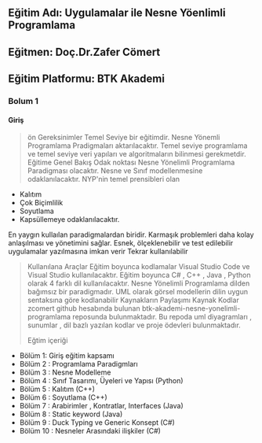 ## Eğitim Adı: Uygulamalar ile Nesne Yöenlimli Programlama
## Eğitmen: Doç.Dr.Zafer Cömert
## Eğitim Platformu: BTK Akademi 

### Bolum 1 

#### Giriş 
> ön Gereksinimler 
Temel Seviye bir eğitimdir. Nesne Yönemli Programlama Pradigmaları aktarılacaktır. 
Temel seviye programlama ve temel seviye veri yapıları ve algoritmaların bilinmesi gerekmetdir.
> Eğitime Genel Bakış 
Odak noktası Nesne Yönelimli Programlama Paradigması olacaktır. 
Nesne ve Sınıf modellenmesine odaklanılacaktır. 
NYP'nin temel prensibleri olan 
- Kalıtım
- Çok Biçimlilik
- Soyutlama
- Kapsüllemeye odaklanılacaktır.
> 
En yaygın kullaılan paradigmalardan biridir. 
Karmaşık problemleri daha kolay anlaşılması ve yönetimini sağlar. 
Esnek, ölçeklenebilir ve test edilebilir uygulamalar yazılmasına imkan verir
Tekrar kullanılabilir 
> Kullanılana Araçlar
Eğitim boyunca kodlamalar Visual Studio Code ve Visual Studio kullanılacaktır.
Eğitim boyunca C# , C++ , Java , Python olarak 4 farklı dil kullanılacaktır. 
Nesne Yönelimli Programlama dilden bağımsız bir paradigmadır. 
UML olarak görsel modellerin dilin uygun sentaksına göre kodlanabilir 
> Kaynakların Paylaşımı
Kaynak Kodlar zcomert github hesabında bulunan btk-akademi-nesne-yonelimli-programlama reposunda bulunmaktadır. 
Bu repoda uml diyagramları , sunumlar , dil bazlı yazılan kodlar ve proje ödevleri bulunmaktadır. 
>
> Eğtim içeriği 
- Bölüm 1: Giriş eğitim kapsamı 
- Bölüm 2 : Programlama Paradigmları
- Bölüm 3 : Nesne Modelleme
- Bölüm 4 : Sınıf Tasarımı, Üyeleri ve Yapısı (Python)
- Bölüm 5 : Kalıtım (C++)
- Bölüm 6 : Soyutlama (C++)
- Bölüm 7 : Arabirimler , Kontratlar, Interfaces (Java) 
- Bölüm 8 : Static keyword (Java)
- Bölüm 9 : Duck Typing ve Generic Konsept (C#) 
- Bölüm 10 : Nesneler Arasındaki ilişkiler (C#)
 
